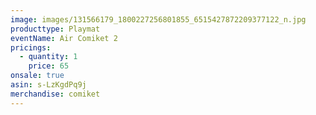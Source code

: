 ```yaml
---
image: images/131566179_1800227256801855_6515427872209377122_n.jpg
producttype: Playmat
eventName: Air Comiket 2
pricings:
  - quantity: 1
    price: 65
onsale: true
asin: s-LzKgdPq9j
merchandise: comiket
---
```

